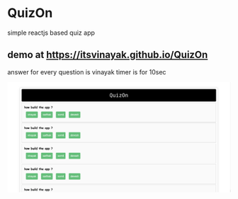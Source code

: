 # QuizOn


simple reactjs based quiz app

## demo at https://itsvinayak.github.io/QuizOn
answer for every question is vinayak
timer is for 10sec

<p align="center"> <img src="Screenshot from 2020-02-12 10-36-28.png" /></p>
